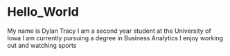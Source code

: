 # Hello_World
My name is Dylan Tracy 
I am a second year student at the University of Iowa 
I am currently pursuing a degree in Business Analytics
I enjoy working out and watching sports
